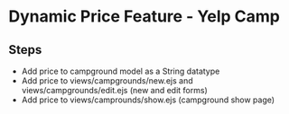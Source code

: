# Dynamic Price Feature - Yelp Camp

## Steps
- Add price to campground model as a String datatype
- Add price to views/campgrounds/new.ejs and views/campgrounds/edit.ejs (new and edit forms)
- Add price to views/camprounds/show.ejs (campground show page)